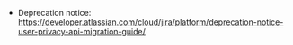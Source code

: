 * Deprecation notice: https://developer.atlassian.com/cloud/jira/platform/deprecation-notice-user-privacy-api-migration-guide/